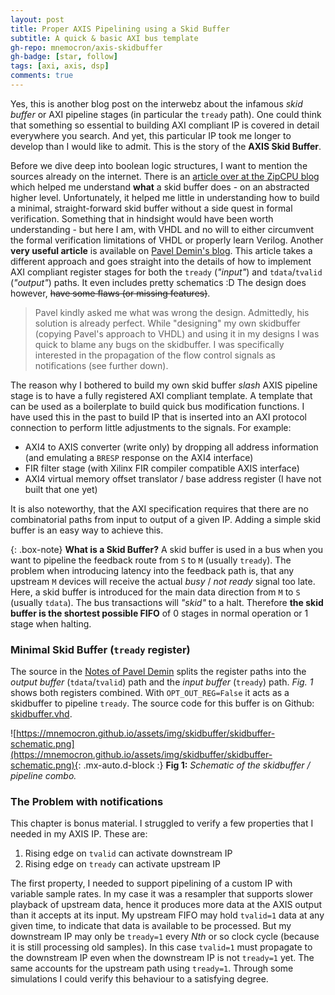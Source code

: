 ```yaml
---
layout: post
title: Proper AXIS Pipelining using a Skid Buffer
subtitle: A quick & basic AXI bus template
gh-repo: mnemocron/axis-skidbuffer
gh-badge: [star, follow]
tags: [axi, axis, dsp]
comments: true
---
```


Yes, this is another blog post on the interwebz about the infamous _skid buffer_ or AXI pipeline stages (in particular the `tready` path).
One could think that something so essential to building AXI compliant IP is covered in detail everywhere you search.
And yet, this particular IP took me longer to develop than I would like to admit. This is the story of the **AXIS Skid Buffer**.

Before we dive deep into boolean logic structures, I want to mention the sources already on the internet.
There is an [article over at the ZipCPU blog](https://zipcpu.com/blog/2019/05/22/skidbuffer.html) which helped me understand __what__ a skid buffer does - on an abstracted higher level.
Unfortunately, it helped me little in understanding how to build a minimal, straight-forward skid buffer without a side quest in formal verification. 
Something that in hindsight would have been worth understanding - but here I am, with VHDL and no will to either circumvent the formal verification limitations of VHDL or properly learn Verilog.
Another **very useful article** is available on [Pavel Demin's blog](https://pavel-demin.github.io/red-pitaya-notes/axi-interface-buffers/).
This article takes a different approach and goes straight into the details of how to implement AXI compliant register stages for both the `tready` (_"input"_) and `tdata`/`tvalid` (_"output"_) paths. It even includes pretty schematics :D
The design does however, ~~have some flaws (or missing features)~~. 
> Pavel kindly asked me what was wrong the design. 
Admittedly, his solution is already perfect. While "designing" my own skidbuffer (copying Pavel's approach to VHDL) and using it in my designs I was quick to blame any bugs on the skidbuffer. 
I was specifically interested in the propagation of the flow control signals as notifications (see further down).

The reason why I bothered to build my own skid buffer _slash_ AXIS pipeline stage is to have a fully registered AXI compliant template.
A template that can be used as a boilerplate to build quick bus modification functions.
I have used this in the past to build IP that is inserted into an AXI protocol connection to perform little adjustments to the signals.
For example:
- AXI4 to AXIS converter (write only) by dropping all address information (and emulating a `BRESP` response on the AXI4 interface)
- FIR filter stage (with Xilinx FIR compiler compatible AXIS interface)
- AXI4 virtual memory offset translator / base address register (I have not built that one yet)

It is also noteworthy, that the AXI specification requires that there are no combinatorial paths from input to output of a given IP.
Adding a simple skid buffer is an easy way to achieve this.

{: .box-note}
**What is a Skid Buffer?**
A skid buffer is used in a bus when you want to pipeline the feedback route from `S` to `M` (usually `tready`).
The problem when introducing latency into the feedback path is, that any upstream `M` devices will receive the actual _busy_ / _not ready_ signal too late.
Here, a skid buffer is introduced for the main data direction from `M` to `S` (usually `tdata`).
The bus transactions will _"skid"_ to a halt.
Therefore **the skid buffer is the shortest possible FIFO** of 0 stages in normal operation or 1 stage when halting.

### Minimal Skid Buffer (`tready` register)

The source in the [Notes of Pavel Demin](https://pavel-demin.github.io/red-pitaya-notes/axi-interface-buffers/) splits the register paths into the _output buffer_ (`tdata`/`tvalid`) path and the _input buffer_ (`tready`) path.
_Fig. 1_ shows both registers combined. With `OPT_OUT_REG=False` it acts as a skidbuffer to pipeline `tready`.
The source code for this buffer is on Github: [skidbuffer.vhd](https://github.com/mnemocron/axis-skidbuffer/blob/master/vhdl/basic/skidbuffer.vhd).

![https://mnemocron.github.io/assets/img/skidbuffer/skidbuffer-schematic.png](https://mnemocron.github.io/assets/img/skidbuffer/skidbuffer-schematic.png){: .mx-auto.d-block :}
**Fig 1:** _Schematic of the skidbuffer / pipeline combo._

### The Problem with notifications

This chapter is bonus material. I struggled to verify a few properties that I needed in my AXIS IP.
These are:
1. Rising edge on `tvalid` can activate downstream IP
2. Rising edge on `tready` can activate upstream IP

The first property, I needed to support pipelining of a custom IP with variable sample rates. In my case it was a resampler that supports slower playback of upstream data, hence it produces more data at the AXIS output than it accepts at its input. 
My upstream FIFO may hold `tvalid=1` data at any given time, to indicate that data is available to be processed. But my downstream IP may only be `tready=1` every _Nth_ or so clock cycle (because it is still processing old samples). 
In this case `tvalid=1` must propagate to the downstream IP even when the downstream IP is not `tready=1` yet.
The same accounts for the upstream path using `tready=1`.
Through some simulations I could verify this behaviour to a satisfying degree.




